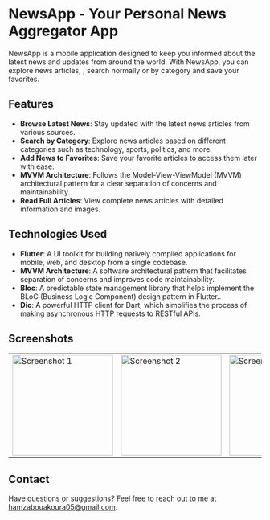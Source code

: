 # NewsApp - Your Personal News Aggregator App

NewsApp is a mobile application designed to keep you informed about the latest news and updates from around the world. With NewsApp, you can explore news articles, , search normally or by category and save your favorites.

## Features

- **Browse Latest News**: Stay updated with the latest news articles from various sources.
- **Search by Category**: Explore news articles based on different categories such as technology, sports, politics, and more.
- **Add News to Favorites**: Save your favorite articles to access them later with ease.
- **MVVM Architecture**: Follows the Model-View-ViewModel (MVVM) architectural pattern for a clear separation of concerns and maintainability.
- **Read Full Articles**: View complete news articles with detailed information and images.

## Technologies Used

- **Flutter**: A UI toolkit for building natively compiled applications for mobile, web, and desktop from a single codebase.
- **MVVM Architecture**: A software architectural pattern that facilitates separation of concerns and improves code maintainability.
- **Bloc**: A predictable state management library that helps implement the BLoC (Business Logic Component) design pattern in Flutter..
- **Dio**: A powerful HTTP client for Dart, which simplifies the process of making asynchronous HTTP requests to RESTful APIs.

## Screenshots

<table>
  <tr>
    <td><img src="https://github.com/hamzabouakoura/news_app/assets/103844829/08c639ef-719a-42a2-90a8-252df6e602a8" alt="Screenshot 1" width="200"/></td>
    <td><img src="https://github.com/hamzabouakoura/news_app/assets/103844829/5dc29a81-89dc-4613-a164-cdd55f20c534" alt="Screenshot 2" width="200"/></td>
    <td><img src="https://github.com/hamzabouakoura/news_app/assets/103844829/e402a35e-90ce-44bf-ad61-ecf22ab4cfc0" alt="Screenshot 3" width="200"/></td>
    <td><img src="https://github.com/hamzabouakoura/news_app/assets/103844829/5b037c6b-c73d-4aa3-a339-21dea205028b" alt="Screenshot 4" width="200"/></td>
    <td><img src="https://github.com/hamzabouakoura/news_app/assets/103844829/1c12864d-96c5-4735-8482-37c6c050c46b" alt="Screenshot 5" width="200"/></td>
  </tr>
</table>



## Contact
Have questions or suggestions? Feel free to reach out to me at hamzabouakoura05@gmail.com.
